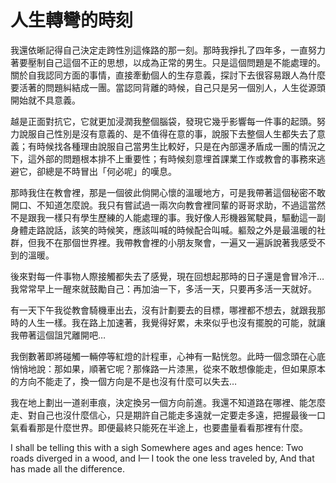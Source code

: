 # 人生轉彎的時刻

我還依晰記得自己決定走跨性別這條路的那一刻。那時我掙扎了四年多，一直努力著要壓制自己這個不正的思想，以成為正常的男生。只是這個問題是不能處理的。關於自我認同方面的事情，直接牽動個人的生存意義，探討下去很容易跟人為什麼要活著的問題糾結成一團。當認同背離的時候，自己只是另一個別人，人生從源頭開始就不具意義。

越是正面對抗它，它就更加浸潤我整個腦袋，發現它幾乎影響每一件事的起頭。努力說服自己性別是沒有意義的、是不值得在意的事，說服下去整個人生都失去了意義；有時候找各種理由說服自己當男生比較好，只是在內部還矛盾成一團的情況之下，這外部的問題根本排不上重要性；有時候刻意埋首課業工作或教會的事務來逃避它，卻總是不時冒出「何必呢」的嘆息。

那時我住在教會裡，那是一個彼此倘開心懷的溫暖地方，可是我帶著這個秘密不敢開口、不知道怎麼說。我只有嘗試過一兩次向教會裡同輩的哥哥求助，不過這當然不是跟我一樣只有學生歷練的人能處理的事。我好像人形機器駕駛員，驅動這一副身體走路說話，該笑的時候笑，應該叫喊的時候配合叫喊。軀殼之外是最溫暖的社群，但我不在那個世界裡。我帶教會裡的小朋友聚會，一遍又一遍訴說著我感受不到的溫暖。

後來對每一件事物人際接觸都失去了感覺，現在回想起那時的日子還是會冒冷汗… 我常常早上一醒來就鼓勵自己：再加油一下，多活一天，只要再多活一天就好。

有一天下午我從教會騎機車出去，沒有計劃要去的目標，哪裡都不想去，就跟我那時的人生一樣。我在路上加速著，我覺得好累，未來似乎也沒有擺脫的可能，就讓我帶著這個詛咒離開吧…

我倒數著即將碰觸一輛停等紅燈的計程車，心神有一點恍忽。此時一個念頭在心底悄悄地說：那如果，順著它呢？那條路一片漆黑，從來不敢想像能走，但如果原本的方向不能走了，換一個方向是不是也沒有什麼可以失去…

我在地上劃出一道剎車痕，決定換另一個方向前進。我還不知道路在哪裡、能怎麼走、對自己也沒什麼信心，只是期許自己能走多遠就一定要走多遠，把握最後一口氣看看那是什麼世界。即便最終只能死在半途上，也要盡量看看那裡有什麼。

  I shall be telling this with a sigh
  Somewhere ages and ages hence:
  Two roads diverged in a wood, and I—
  I took the one less traveled by,
  And that has made all the difference.
